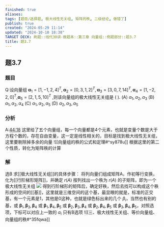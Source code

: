 ```yaml
---
finished: true
aliases: 
tags: [题目/选择题, 极大线性无关组, 矩阵的秩, 二级结论, 做错了]
publish: true
created: "2024-05-29 11:14"
updated: "2024-10-10 18:38"
TARGET DECK: 刷题::线代30讲-做题本::第三章 向量组::例题部分::题3.7
title: 题3.7
---
```

## 题3.7
### 题目
Q:设向量组 ${\mathbf{\alpha }}_{1} = {\lbrack  1, - 1,2,4\rbrack  }^{T},{\mathbf{\alpha }}_{2} = {\lbrack  0,3,1,2\rbrack  }^{T},{\mathbf{\alpha }}_{3} = {\lbrack  3,0,7,{14}\rbrack  }^{T},{\mathbf{\alpha }}_{4} = {\lbrack  1, - 2,2,0\rbrack  }^{T}$,${\mathbf{\alpha }}_{5} = {\lbrack  2,1,5,{10}\rbrack  }^{T}$ ,则该向量组的极大线性无关组是 ( ).
(A) ${\alpha }_{1},{\alpha }_{2},{\alpha }_{3}$ 
(B) ${\alpha }_{1},{\alpha }_{2},{\alpha }_{4}$ 
(C) ${\alpha }_{1},{\alpha }_{2},{\alpha }_{5}$ 
(D) ${\alpha }_{2},{\alpha }_{3},{\alpha }_{5}$
### 分析
A:[44:18](https://www.bilibili.com/video/BV1Ti421D727?p=28&t=2658.526141#t=44:18.53) 
这里给了五个向量组，每一个向量都是4个元素，也就是变量个数是大于方程个数的，存在自由变量，这一定是线性相关的，目标是找到极大线性无关组，这里要剔除掉多余的向量 
![[向量组的秩的公式和定理#^sy878u]]
根据这里的第二个性质，转化为矩阵秩的计算
### 解
选B
求[[极大线性无关组]]的具体步骤： 
将列向量们组成矩阵A，作初等行变换，化为[[行阶梯形矩阵]]，并确定 $r(A)$ 
按列找出一个秩为 $r(A)$ 的子矩阵，即为一个极大线性无关组
![](https://img.hwenyi.live/202405301457967.webp)
得到行阶梯形的矩阵后，确定好秩，然后去找可以构成这个秩形成的空间的[[基]]，这里就是三维空间的这个基，最显眼的就是，标准的正交基，有一个元素是1，其他是0这种，也就是绿色标出来的几个 $\beta_{i}$，当然也有别的基，或 ${\mathbf{\beta}}_{1},{\mathbf{\beta}}_{3},{\mathbf{\beta}}_{4}$ 或 ${\mathbf{\beta}}_{1},{\mathbf{\beta}}_{4},{\mathbf{\beta}}_{5}$ 或 ${\mathbf{\beta}}_{2},{\mathbf{\beta}}_{3},{\mathbf{\beta}}_{4}$ 或 ${\mathbf{\beta}}_{2},{\mathbf{\beta}}_{4},{\mathbf{\beta}}_{5}$ 或 ${\mathbf{\beta}}_{3},{\mathbf{\beta}}_{4},{\mathbf{\beta}}_{5}$，对照选项，下标可以对应上一致的 $\alpha_{i}$ 只有B选项
![[三、极大线性无关组、等价向量组、向量组的秩#^35fqwa]]
